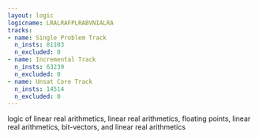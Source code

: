 ```yaml
---
layout: logic
logicname: LRALRAFPLRABVNIALRA
tracks:
- name: Single Problem Track
  n_insts: 81103
  n_excluded: 0
- name: Incremental Track
  n_insts: 63239
  n_excluded: 0
- name: Unsat Core Track
  n_insts: 14514
  n_excluded: 0
---
```

logic of linear real arithmetics, linear real arithmetics, floating points, linear real arithmetics, bit-vectors, and linear real arithmetics